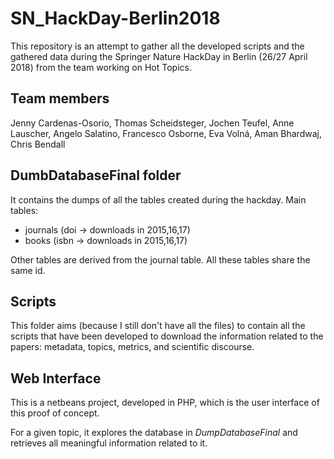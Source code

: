 # SN_HackDay-Berlin2018

This repository is an attempt to gather all the developed scripts and the gathered data during the Springer Nature HackDay in Berlin (26/27 April 2018) from the team working on Hot Topics.

## Team members
Jenny Cardenas-Osorio, Thomas Scheidsteger, Jochen Teufel, Anne Lauscher, Angelo Salatino, Francesco Osborne, Eva Volná, Aman Bhardwaj, Chris Bendall 

## DumbDatabaseFinal folder
It contains the dumps of all the tables created during the hackday.
Main tables:
* journals (doi -> downloads in 2015,16,17)
* books (isbn -> downloads in 2015,16,17)

Other tables are derived from the journal table. All these tables share the same id. 

## Scripts
This folder aims (because I still don't have all the files) to contain all the scripts that have been developed to download the information related to the papers: metadata, topics, metrics, and scientific discourse.

## Web Interface
This is a netbeans project, developed in PHP, which is the user interface of this proof of concept.

For a given topic, it explores the database in _DumpDatabaseFinal_ and retrieves all meaningful information related to it.
